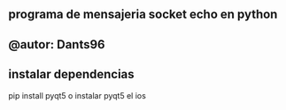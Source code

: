 ## programa de mensajeria socket echo en python
## @autor: Dants96
## instalar dependencias 
pip install pyqt5 o instalar pyqt5 el ios